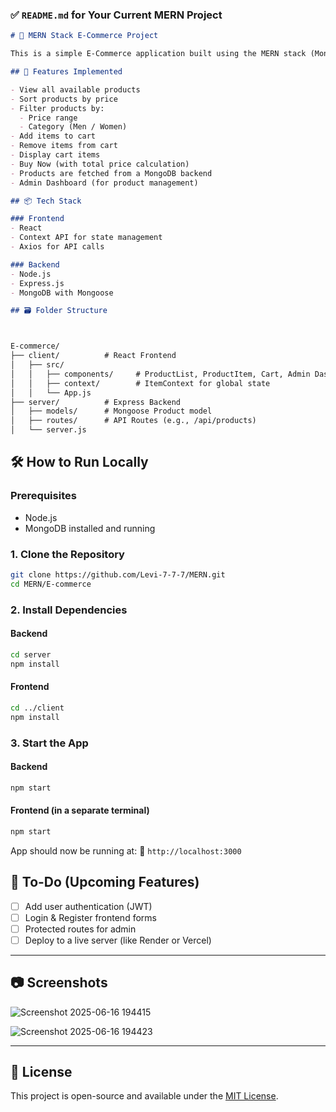 ### ✅ `README.md` for Your Current MERN Project

```markdown
# 🛒 MERN Stack E-Commerce Project

This is a simple E-Commerce application built using the MERN stack (MongoDB, Express, React, Node.js). It allows users to view, sort, and filter products, and simulate purchases with a "Buy Now" feature.

## 🚀 Features Implemented

- View all available products
- Sort products by price
- Filter products by:
  - Price range
  - Category (Men / Women)
- Add items to cart
- Remove items from cart
- Display cart items
- Buy Now (with total price calculation)
- Products are fetched from a MongoDB backend
- Admin Dashboard (for product management)

## 📦 Tech Stack

### Frontend
- React
- Context API for state management
- Axios for API calls

### Backend
- Node.js
- Express.js
- MongoDB with Mongoose

## 🗃️ Folder Structure



E-commerce/
├── client/          # React Frontend
│   ├── src/
│   │   ├── components/     # ProductList, ProductItem, Cart, Admin Dashboard
│   │   ├── context/        # ItemContext for global state
│   │   └── App.js
├── server/          # Express Backend
│   ├── models/      # Mongoose Product model
│   ├── routes/      # API Routes (e.g., /api/products)
│   └── server.js

````

## 🛠️ How to Run Locally

### Prerequisites

- Node.js
- MongoDB installed and running

### 1. Clone the Repository

```bash
git clone https://github.com/Levi-7-7-7/MERN.git
cd MERN/E-commerce
````

### 2. Install Dependencies

#### Backend

```bash
cd server
npm install
```

#### Frontend

```bash
cd ../client
npm install
```

### 3. Start the App

#### Backend

```bash
npm start
```

#### Frontend (in a separate terminal)

```bash
npm start
```

App should now be running at:
🔗 `http://localhost:3000`

## 📌 To-Do (Upcoming Features)

* [ ] Add user authentication (JWT)
* [ ] Login & Register frontend forms
* [ ] Protected routes for admin
* [ ] Deploy to a live server (like Render or Vercel)

---

## 📷 Screenshots


![Screenshot 2025-06-16 194415](https://github.com/user-attachments/assets/1ff8ed28-22a2-4da5-b12a-bd2d69e8fd64)


![Screenshot 2025-06-16 194423](https://github.com/user-attachments/assets/86ac7ca9-d074-4c3b-bede-2c1a64ab1804)


---

## 📄 License

This project is open-source and available under the [MIT License](LICENSE).

```
